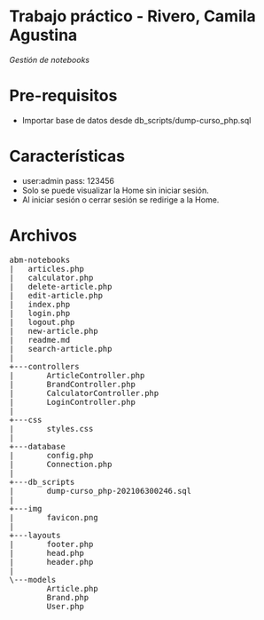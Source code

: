 # Trabajo práctico - Rivero, Camila Agustina
_Gestión de notebooks_

# Pre-requisitos
- Importar base de datos desde db_scripts/dump-curso_php.sql

# Características
- user:admin pass: 123456
- Solo se puede visualizar la Home sin iniciar sesión.
- Al iniciar sesión o cerrar sesión se redirige a la Home.

# Archivos
<pre>
abm-notebooks
|   articles.php
|   calculator.php
|   delete-article.php
|   edit-article.php
|   index.php
|   login.php
|   logout.php
|   new-article.php
|   readme.md
|   search-article.php
|   
+---controllers
|       ArticleController.php
|       BrandController.php
|       CalculatorController.php
|       LoginController.php
|       
+---css
|       styles.css
|       
+---database
|       config.php
|       Connection.php
|       
+---db_scripts
|       dump-curso_php-202106300246.sql
|       
+---img
|       favicon.png
|       
+---layouts
|       footer.php
|       head.php
|       header.php
|       
\---models
        Article.php
        Brand.php
        User.php
</pre>